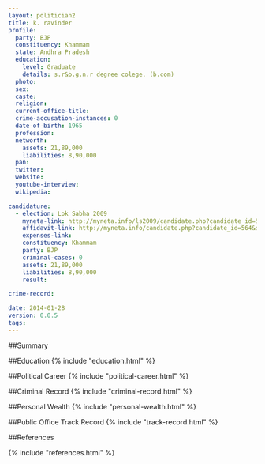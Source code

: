 ```yaml
---
layout: politician2
title: k. ravinder
profile: 
  party: BJP
  constituency: Khammam
  state: Andhra Pradesh
  education: 
    level: Graduate
    details: s.r&b.g.n.r degree colege, (b.com)
  photo: 
  sex: 
  caste: 
  religion: 
  current-office-title: 
  crime-accusation-instances: 0
  date-of-birth: 1965
  profession: 
  networth: 
    assets: 21,89,000
    liabilities: 8,90,000
  pan: 
  twitter: 
  website: 
  youtube-interview: 
  wikipedia: 

candidature: 
  - election: Lok Sabha 2009
    myneta-link: http://myneta.info/ls2009/candidate.php?candidate_id=564
    affidavit-link: http://myneta.info/candidate.php?candidate_id=564&scan=original
    expenses-link: 
    constituency: Khammam 
    party: BJP
    criminal-cases: 0
    assets: 21,89,000
    liabilities: 8,90,000
    result:  

crime-record: 

date: 2014-01-28
version: 0.0.5
tags: 
---
```

##Summary


##Education
{% include "education.html" %}


##Political Career
{% include "political-career.html" %}


##Criminal Record
{% include "criminal-record.html" %}


##Personal Wealth
{% include "personal-wealth.html" %}


##Public Office Track Record
{% include "track-record.html" %}


##References


{% include "references.html" %}